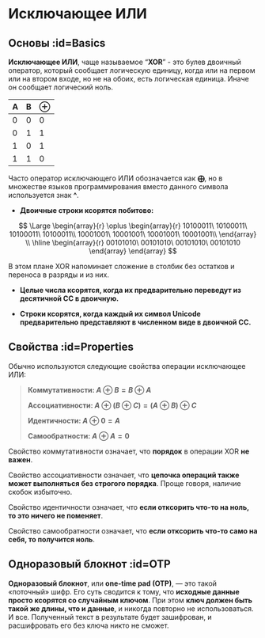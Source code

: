 # Исключающее ИЛИ

## Основы :id=Basics

**Исключающее ИЛИ**, чаще называемое “**XOR**” - это булев двоичный оператор,
который сообщает логическую единицу, когда или на первом или на втором входе,
но не на обоих, есть логическая единица. Иначе он сообщает логический ноль.

  A  |  B  |  ⊕
-----|-----|-----
  0  |  0  |  0
  0  |  1  |  1
  1  |  0  |  1
  1  |  1  |  0

Часто оператор исключающего ИЛИ обозначается как **$\bigoplus$**, но в множестве языков программирования вместо данного символа используется знак **^**.

- **Двоичные строки ксорятся побитово:**

$$
\Large
\begin{array}{r}
\oplus
\begin{array}{r}
10100011\ 10100011\ 10100011\ 10100011\\
10001001\ 10001001\ 10001001\ 10001001\\
\end{array} \\
\hline
\begin{array}{r}
00101010\ 00101010\ 00101010\ 00101010
\end{array}
\end{array}
$$

В этом плане XOR напоминает сложение в столбик без остатков и переноса в разряды и из них.

- **Целые числа ксорятся, когда их предварительно переведут из десятичной СС в двоичную.**

- **Строки ксорятся, когда каждый их символ Unicode предварительно представляют в численном виде в двоичной СС.**

## Свойства :id=Properties

Обычно используются следующие свойства операции исключающее ИЛИ:

> **Коммутативности: $A \oplus B = B \oplus A$**
>
> **Ассоциативности: $A \oplus (B \oplus C) = (A \oplus B) \oplus C$**
>
> **Идентичности: $A \oplus 0 = A$**
>
> **Самообратности: $A \oplus A = 0$**

Свойство коммутативности означает, что **порядок** в операции XOR **не важен**.

Свойство ассоциативности означает, что **цепочка операций также может выполняться без строгого порядка**. Проще говоря, наличие скобок избыточно.

Свойство идентичности означает, что **если отксорить что-то на ноль, то это ничего не поменяет**.

Свойство самообратности означает, что **если отксорить что-то само на себя, то получится ноль**.

## Одноразовый блокнот :id=OTP

**Одноразовый блокнот**, или **one-time pad (OTP)**, — это такой «поточный» шифр.
Его суть сводится к тому, что **исходные данные просто ксорятся со случайным ключом**.
При этом **ключ должен быть такой же длины, что и данные**, и никогда повторно не использоваться. И все.
Полученный текст в результате будет зашифрован, и расшифровать его без ключа никто не сможет.
